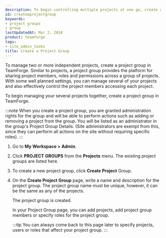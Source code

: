 ```yaml
---
description: To begin controlling multiple projects at one go, create a project group.
id: createaprojectgroup
keywords:
- project groups
- group
lastUpdatedAt: Mar 2, 2018
product: teamforge
tags:
- site_admin_tasks
title: Create a Project Group
---
```


To manage two or more independent projects, create a project group in TeamForge. Similar to projects, a project group provides the platform for sharing project members, roles and permissions across a group of projects. With some well planned settings, you can manage several of your projects and also effectively control the project members accessing each project.

To begin managing your several projects together, create a project group in TeamForge.

:::note
When you create a project group, you are granted administration rights for the group and will be able to perform actions such as adding or removing a project from the group. You will be listed as an administrator in the group's Project Group Details. (Site administrators are exempt from this, since they can perform all actions on the site without requiring specific roles).
:::

1. Go to **My Workspace > Admin**.
2. Click **PROJECT GROUPS** from the **Projects** menu.
   The existing project groups are listed here.
3. To create a new project group, click **Create Project** Group.
4. On the **Create Project Group** page, write a name and description for the project group. The project group name must be unique, however, it can be the same as any of the projects.
   
   The project group is created.

   In your Project Group page, you can add projects, add project group members or specify roles for the project group.

   :::tip
You can always come back to this page later to specify projects, users or roles that affect your project group.
:::

